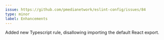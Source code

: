 ```yaml
---
issue: https://github.com/pmedianetwork/eslint-config/issues/84
type: minor
label: Enhancements
---
```


Added new Typescript rule, disallowing importing the default React export.
